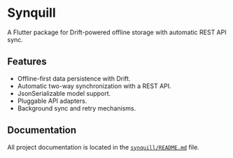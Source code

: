 # Synquill

A Flutter package for Drift-powered offline storage with automatic REST API sync.

## Features

- Offline-first data persistence with Drift.
- Automatic two-way synchronization with a REST API.
- JsonSerializable model support.
- Pluggable API adapters.
- Background sync and retry mechanisms.

## Documentation

All project documentation is located in the [`synquill/README.md`](synquill/README.md) file.



